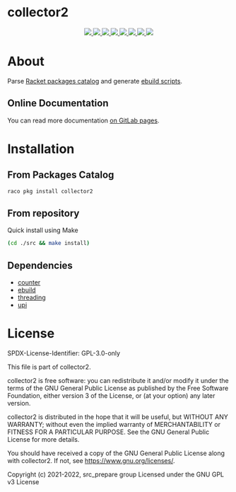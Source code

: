 # collector2

<p align="center">
    <a href="https://archive.softwareheritage.org/browse/origin/?origin_url=https://gitlab.com/src_prepare/racket/collector2">
        <img src="https://archive.softwareheritage.org/badge/origin/https://gitlab.com/src_prepare/racket/collector2/">
    </a>
    <a href="https://gitlab.com/src_prepare/racket/collector2/pipelines">
        <img src="https://gitlab.com/src_prepare/racket/collector2/badges/master/pipeline.svg">
    </a>
    <a href="https://github.com/xgqt/collector2/actions/workflows/test.yml">
        <img src="https://github.com/xgqt/collector2/actions/workflows/test.yml/badge.svg">
    </a>
    <a href="https://gitlab.com/src_prepare/racket/collector2/">
        <img src="https://gitlab.com/src_prepare/badge/-/raw/master/hosted_on-gitlab-orange.svg">
    </a>
    <a href="https://gentoo.org/">
        <img src="https://gitlab.com/src_prepare/badge/-/raw/master/powered-by-gentoo-linux-tyrian.svg">
    </a>
    <a href="./LICENSE">
        <img src="https://gitlab.com/src_prepare/badge/-/raw/master/license-gplv3-blue.svg">
    </a>
    <a href="https://app.element.io/#/room/#src_prepare:matrix.org">
        <img src="https://gitlab.com/src_prepare/badge/-/raw/master/chat-matrix-green.svg">
    </a>
    <a href="https://gitlab.com/src_prepare/racket/collector2/commits/master.atom">
        <img src="https://gitlab.com/src_prepare/badge/-/raw/master/feed-atom-orange.svg">
    </a>
</p>


# About

Parse [Racket packages catalog](https://pkgs.racket-lang.org/)
and generate [ebuild scripts](https://wiki.gentoo.org/wiki/Ebuild).

## Online Documentation

You can read more documentation
[on GitLab pages](https://src_prepare.gitlab.io/racket/collector2/).


# Installation

## From Packages Catalog

```sh
raco pkg install collector2
```

## From repository

Quick install using Make

```sh
(cd ./src && make install)
```

## Dependencies

- [counter](https://gitlab.com/xgqt/scheme-counter)
- [ebuild](https://gitlab.com/xgqt/racket-ebuild)
- [threading](https://github.com/lexi-lambda/threading)
- [upi](https://gitlab.com/xgqt/upi)


# License

SPDX-License-Identifier: GPL-3.0-only

This file is part of collector2.

collector2 is free software: you can redistribute it and/or modify
it under the terms of the GNU General Public License as published by
the Free Software Foundation, either version 3 of the License, or
(at your option) any later version.

collector2 is distributed in the hope that it will be useful,
but WITHOUT ANY WARRANTY; without even the implied warranty of
MERCHANTABILITY or FITNESS FOR A PARTICULAR PURPOSE.  See the
GNU General Public License for more details.

You should have received a copy of the GNU General Public License
along with collector2.  If not, see <https://www.gnu.org/licenses/>.

Copyright (c) 2021-2022, src_prepare group
Licensed under the GNU GPL v3 License
